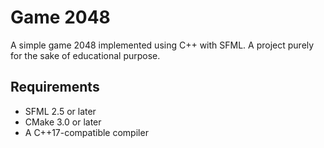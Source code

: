 # Game 2048

A simple game 2048 implemented using C++ with SFML. A project purely for the sake of educational purpose.

## Requirements
- SFML 2.5 or later
- CMake 3.0 or later
- A C++17-compatible compiler

